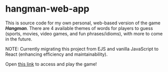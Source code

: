 # hangman-web-app

This is source code for my own personal, web-based version of the game **_Hangman_**.
There are 4 available themes of words for players to guess (sports, movies, video games, and fun phrases/idioms), with more to come in the future.

NOTE: Currently migrating this project from EJS and vanilla JavaScript to React (enhancing efficiency and maintainability).

Open [this link](https://hangman-web-app-466f2d94c639.herokuapp.com/) to access and play the game!
